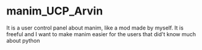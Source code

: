 # manim_UCP_Arvin
It is a user control panel about manim, like a mod made by myself. It is freeful and I want to make manim easier for the users that did't know much about python
